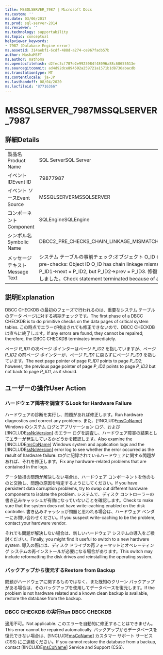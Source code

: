```yaml
---
title: MSSQLSERVER_7987 | Microsoft Docs
ms.custom: ''
ms.date: 03/06/2017
ms.prod: sql-server-2014
ms.reviewer: ''
ms.technology: supportability
ms.topic: conceptual
helpviewer_keywords:
- 7987 (Database Engine error)
ms.assetid: 314aebf1-6cdf-488d-a274-ce967fadb57b
author: MashaMSFT
ms.author: mathoma
ms.openlocfilehash: d2fec3cf707e2e9923084f48096a88c60655513e
ms.sourcegitcommit: ad4d92dce894592a259721a1571b1d8736abacdb
ms.translationtype: MT
ms.contentlocale: ja-JP
ms.lasthandoff: 08/04/2020
ms.locfileid: "87716366"
---
```

# <a name="mssqlserver_7987"></a><span data-ttu-id="f9214-102">MSSQLSERVER_7987</span><span class="sxs-lookup"><span data-stu-id="f9214-102">MSSQLSERVER_7987</span></span>
    
## <a name="details"></a><span data-ttu-id="f9214-103">詳細</span><span class="sxs-lookup"><span data-stu-id="f9214-103">Details</span></span>  
  
|||  
|-|-|  
|<span data-ttu-id="f9214-104">製品名</span><span class="sxs-lookup"><span data-stu-id="f9214-104">Product Name</span></span>|<span data-ttu-id="f9214-105">SQL Server</span><span class="sxs-lookup"><span data-stu-id="f9214-105">SQL Server</span></span>|  
|<span data-ttu-id="f9214-106">イベント ID</span><span class="sxs-lookup"><span data-stu-id="f9214-106">Event ID</span></span>|<span data-ttu-id="f9214-107">7987</span><span class="sxs-lookup"><span data-stu-id="f9214-107">7987</span></span>|  
|<span data-ttu-id="f9214-108">イベント ソース</span><span class="sxs-lookup"><span data-stu-id="f9214-108">Event Source</span></span>|<span data-ttu-id="f9214-109">MSSQLSERVER</span><span class="sxs-lookup"><span data-stu-id="f9214-109">MSSQLSERVER</span></span>|  
|<span data-ttu-id="f9214-110">コンポーネント</span><span class="sxs-lookup"><span data-stu-id="f9214-110">Component</span></span>|<span data-ttu-id="f9214-111">SQLEngine</span><span class="sxs-lookup"><span data-stu-id="f9214-111">SQLEngine</span></span>|  
|<span data-ttu-id="f9214-112">シンボル名</span><span class="sxs-lookup"><span data-stu-id="f9214-112">Symbolic Name</span></span>|<span data-ttu-id="f9214-113">DBCC2_PRE_CHECKS_CHAIN_LINKAGE_MISMATCH</span><span class="sxs-lookup"><span data-stu-id="f9214-113">DBCC2_PRE_CHECKS_CHAIN_LINKAGE_MISMATCH</span></span>|  
|<span data-ttu-id="f9214-114">メッセージ テキスト</span><span class="sxs-lookup"><span data-stu-id="f9214-114">Message Text</span></span>|<span data-ttu-id="f9214-115">システム テーブルの事前チェック:オブジェクト O_ID のチェーン リンケージが一致しません。</span><span class="sxs-lookup"><span data-stu-id="f9214-115">System table pre-checks: Object ID O_ID has chain linkage mismatch.</span></span> <span data-ttu-id="f9214-116">P_ID1->next = P_ID2、P_ID2->prev = P_ID3。</span><span class="sxs-lookup"><span data-stu-id="f9214-116">P_ID1->next = P_ID2, but P_ID2->prev = P_ID3.</span></span> <span data-ttu-id="f9214-117">修復できないエラーにより、Check ステートメントが終了しました。</span><span class="sxs-lookup"><span data-stu-id="f9214-117">Check statement terminated because of an irreparable error.</span></span>|  
  
## <a name="explanation"></a><span data-ttu-id="f9214-118">説明</span><span class="sxs-lookup"><span data-stu-id="f9214-118">Explanation</span></span>  
 <span data-ttu-id="f9214-119">DBCC CHECKDB の最初のフェーズで行われるのは、重要なシステム テーブルのデータ ページに対する初期チェックです。</span><span class="sxs-lookup"><span data-stu-id="f9214-119">The first phase of a DBCC CHECKDB is to do primitive checks on the data pages of critical system tables.</span></span> <span data-ttu-id="f9214-120">この時点でエラーが検出されても修正できないので、DBCC CHECKDB は直ちに終了します。</span><span class="sxs-lookup"><span data-stu-id="f9214-120">If any errors are found, they cannot be repaired; therefore, the DBCC CHECKDB terminates immediately.</span></span>  
  
 <span data-ttu-id="f9214-121">ページ *P_ID1* の次ページ ポインターはページ *P_ID2* を指していますが、ページ *P_ID2* の前ページ ポインターが、ページ *P_ID1* に戻らずにページ *P_ID3* を指しています。</span><span class="sxs-lookup"><span data-stu-id="f9214-121">The next page pointer of page *P_ID1* points to page *P_ID2*; however, the previous page pointer of page *P_ID2* points to page *P_ID3* but not back to page *P_ID1*, as it should.</span></span>  
  
## <a name="user-action"></a><span data-ttu-id="f9214-122">ユーザーの操作</span><span class="sxs-lookup"><span data-stu-id="f9214-122">User Action</span></span>  
  
### <a name="look-for-hardware-failure"></a><span data-ttu-id="f9214-123">ハードウェア障害を調査する</span><span class="sxs-lookup"><span data-stu-id="f9214-123">Look for Hardware Failure</span></span>  
 <span data-ttu-id="f9214-124">ハードウェアの診断を実行し、問題があれば修正します。</span><span class="sxs-lookup"><span data-stu-id="f9214-124">Run hardware diagnostics and correct any problems.</span></span> <span data-ttu-id="f9214-125">また、[!INCLUDE[msCoName](../../includes/msconame-md.md)] Windows のシステム ログとアプリケーション ログ、および [!INCLUDE[ssNoVersion](../../includes/ssnoversion-md.md)] のエラー ログを調査し、ハードウェア障害の結果としてエラーが発生しているかどうかを確認します。</span><span class="sxs-lookup"><span data-stu-id="f9214-125">Also examine the [!INCLUDE[msCoName](../../includes/msconame-md.md)] Windows system and application logs and the [!INCLUDE[ssNoVersion](../../includes/ssnoversion-md.md)] error log to see whether the error occurred as the result of hardware failure.</span></span> <span data-ttu-id="f9214-126">ログに記録されているハードウェアに関する問題があれば、それを修正します。</span><span class="sxs-lookup"><span data-stu-id="f9214-126">Fix any hardware-related problems that are contained in the logs.</span></span>  
  
 <span data-ttu-id="f9214-127">データ破損の問題が解決しない場合は、ハードウェア コンポーネントを他のものと交換し、問題の原因を特定するようにしてください。</span><span class="sxs-lookup"><span data-stu-id="f9214-127">If you have persistent data corruption problems, try to swap out different hardware components to isolate the problem.</span></span> <span data-ttu-id="f9214-128">システムで、ディスク コントローラーの書き込みキャッシュが有効になっていないことを確認します。</span><span class="sxs-lookup"><span data-stu-id="f9214-128">Check to make sure that the system does not have write-caching enabled on the disk controller.</span></span> <span data-ttu-id="f9214-129">書き込みキャッシュが問題と思われる場合は、ハードウェア ベンダーにお問い合わせください。</span><span class="sxs-lookup"><span data-stu-id="f9214-129">If you suspect write-caching to be the problem, contact your hardware vendor.</span></span>  
  
 <span data-ttu-id="f9214-130">それでも問題が解決しない場合は、新しいハードウェア システムの導入をご検討ください。</span><span class="sxs-lookup"><span data-stu-id="f9214-130">Finally, you might find it useful to switch to a new hardware system.</span></span> <span data-ttu-id="f9214-131">導入の際には、ディスク ドライブの再フォーマットとオペレーティング システムの再インストールが必要になる場合があります。</span><span class="sxs-lookup"><span data-stu-id="f9214-131">This switch may include reformatting the disk drives and reinstalling the operating system.</span></span>  
  
### <a name="restore-from-backup"></a><span data-ttu-id="f9214-132">バックアップから復元する</span><span class="sxs-lookup"><span data-stu-id="f9214-132">Restore from Backup</span></span>  
 <span data-ttu-id="f9214-133">問題がハードウェアに関するものではなく、また既知のクリーン バックアップがある場合は、そのバックアップを使用してデータベースを復元します。</span><span class="sxs-lookup"><span data-stu-id="f9214-133">If the problem is not hardware related and a known clean backup is available, restore the database from the backup.</span></span>  
  
### <a name="run-dbcc-checkdb"></a><span data-ttu-id="f9214-134">DBCC CHECKDB の実行</span><span class="sxs-lookup"><span data-stu-id="f9214-134">Run DBCC CHECKDB</span></span>  
 <span data-ttu-id="f9214-135">適用不可。</span><span class="sxs-lookup"><span data-stu-id="f9214-135">Not applicable.</span></span> <span data-ttu-id="f9214-136">このエラーを自動的に修正することはできません。</span><span class="sxs-lookup"><span data-stu-id="f9214-136">This error cannot be repaired automatically.</span></span> <span data-ttu-id="f9214-137">バックアップからデータベースを復元できない場合は、[!INCLUDE[msCoName](../../includes/msconame-md.md)] カスタマー サポート サービス (CSS) にご連絡ください。</span><span class="sxs-lookup"><span data-stu-id="f9214-137">If you cannot restore the database from a backup, contact [!INCLUDE[msCoName](../../includes/msconame-md.md)] Service and Support (CSS).</span></span>  
  
  

